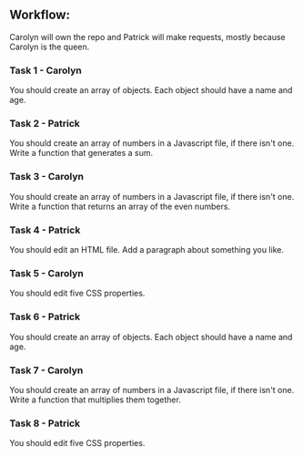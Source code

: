 ## Workflow:

Carolyn will own the repo and Patrick will make requests, mostly because Carolyn is the queen.

### Task 1 - Carolyn

You should create an array of objects. Each object should have a name and age.

### Task 2 - Patrick

You should create an array of numbers in a Javascript file, if there isn't one. Write a function that generates a sum.

### Task 3 - Carolyn

You should create an array of numbers in a Javascript file, if there isn't one. Write a function that returns an array of the even numbers.

### Task 4 - Patrick

You should edit an HTML file. Add a paragraph about something you like.

### Task 5 - Carolyn

You should edit five CSS properties.

### Task 6 - Patrick

You should create an array of objects. Each object should have a name and age.

### Task 7 - Carolyn

You should create an array of numbers in a Javascript file, if there isn't one. Write a function that multiplies them together.

### Task 8 - Patrick

You should edit five CSS properties.
